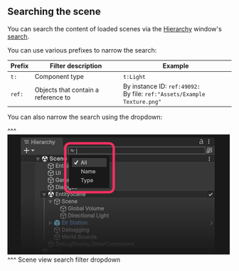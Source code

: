 ## Searching the scene
You can search the content of loaded scenes via the [Hierarchy](https://docs.unity3d.com/Manual/Hierarchy.html) window's [search](https://docs.unity3d.com/Manual/Searching.html).

You can use various prefixes to narrow the search:

| Prefix | Filter description                  | Example                                                                     |
|--------|-------------------------------------|-----------------------------------------------------------------------------|
| `t:`   | Component type                      | `t:Light`                                                                   |
| `ref:` | Objects that contain a reference to | By instance ID: `ref:49092:`<br>By file: `ref:"Assets/Example Texture.png"` |

You can also narrow the search using the dropdown:

^^^
![Scene view search](scene-view-search.png)
^^^ Scene view search filter dropdown